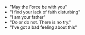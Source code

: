 - "May the Force be with you"
- "I find your lack of faith disturbing"
- "I am your father"
- "Do or do not. There is no try."
- "I've got a bad feeling about this"
